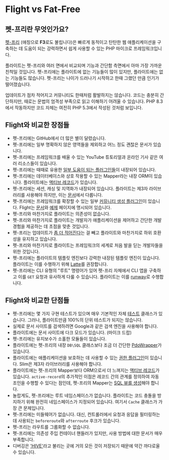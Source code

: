 # Flight vs Fat-Free

## 펫-프리란 무엇인가요?
[펫-프리](https://fatfreeframework.com) (애칭으로 **F3**로도 불립니다)은 빠르게 동적이고 탄탄한 웹 애플리케이션을 구축하는 데 도움이 되는 강력하면서 쉽게 사용할 수 있는 PHP 마이크로 프레임워크입니다.

플라이트는 펫-프리와 여러 면에서 비교되며 기능과 간단함 측면에서 아마 가장 가까운 친척일 것입니다. 펫-프리에는 플라이트에 없는 기능들이 많이 있지만, 플라이트에는 없는 기능들도 많습니다. 펫-프리는 나이가 드러나기 시작하고 한때 그랬던 만큼 인기가 떨어졌습니다.

업데이트가 점차 적어지고 커뮤니티도 한때처럼 활발하지는 않습니다. 코드는 충분히 간단하지만, 때로는 문법의 엄격성 부족으로 읽고 이해하기 어려울 수 있습니다. PHP 8.3에서 작동하지만 코드 자체는 여전히 PHP 5.3에서 작성된 것처럼 보입니다.

## Flight와 비교한 장점들

- 펫-프리에는 GitHub에서 더 많은 별이 달렸습니다.
- 펫-프리에는 일부 명확하지 않은 영역들을 제외하고 어느 정도 괜찮은 문서가 있습니다.
- 펫-프리에는 프레임워크를 배울 수 있는 YouTube 튜토리얼과 온라인 기사 같은 여러 리소스들이 있습니다.
- 펫-프리에는 때때로 유용한 [일부 도움이 되는 플러그인들](https://fatfreeframework.com/3.8/api-reference)이 내장되어 있습니다.
- 펫-프리에는 데이터베이스와 상호 작용할 수 있는 Mapper라는 내장 ORM이 있습니다. 플라이트에는 [액티브 레코드](/awesome-plugins/active-record)가 있습니다.
- 펫-프리에는 세션, 캐싱 및 지역화가 내장되어 있습니다. 플라이트는 제3자 라이브러리를 사용해야 하지만, 이는 [문서](/awesome-plugins)에서 다룹니다.
- 펫-프리에는 프레임워크를 확장할 수 있는 일부 [커뮤니티 생성 플러그인](https://fatfreeframework.com/3.8/development#Community)이 있습니다. Flight는 [문서](/awesome-plugins)와 [예제](/examples) 페이지에 명시되어 있습니다.
- 펫-프리와 마찬가지로 플라이트는 의존성이 없습니다.
- 펫-프리와 마찬가지로 플라이트는 개발자가 애플리케이션을 제어하고 간단한 개발 경험을 제공하는 데 초점을 맞춘 것입니다.
- 펫-프리는 업데이트가 [좀 더 적어진다](https://github.com/bcosca/fatfree/releases)는 걸 빼고 플라이트와 마찬가지로 하위 호환성을 유지하고 있습니다.
- 펫-프리와 마찬가지로 플라이트는 프레임워크의 세계로 처음 발을 딛는 개발자들을 위한 것입니다.
- 펫-프리에는 플라이트의 템플릿 엔진보다 강력한 내장된 템플릿 엔진이 있습니다. 플라이트는 이를 수행하기 위해 [Latte](/awesome-plugins/latte)를 권장합니다.
- 펫-프리에는 CLI 유형의 "루트" 명령어가 있어 펫-프리 자체에서 CLI 앱을 구축하고 이를 `GET` 요청과 유사하게 다룰 수 있습니다. 플라이트는 이를 [runway](/awesome-plugins/runway)로 수행합니다.

## Flight와 비교한 단점들

- 펫-프리에는 몇 가지 구현 테스트가 있으며 매우 기본적인 자체 [테스트](https://fatfreeframework.com/3.8/test) 클래스가 있습니다. 그러나, 플라이트만큼 100%의 단위 테스트가 되지는 않습니다.
- 실제로 문서 사이트를 검색하려면 Google과 같은 검색 엔진을 사용해야 합니다.
- 플라이트에는 문서 사이트에 다크 모드가 있습니다. (마이크 드랍)
- 펫-프리에는 유지보수가 소홀한 모듈들이 있습니다.
- 플라이트에는 펫-프리의 내장 `DB\SQL` 클래스보다 조금 더 간단한 [PdoWrapper](/awesome-plugins/pdo-wrapper)가 있습니다.
- 플라이트에는 애플리케이션을 보호하는 데 사용할 수 있는 [권한 플러그인](/awesome-plugins/permissions)이 있습니다. Slim은 제3자 라이브러리를 사용해야 합니다.
- 플라이트에는 펫-프리의 Mapper보다 ORM으로서 더 느껴지는 [액티브 레코드](/awesome-plugins/active-record)가 있습니다. `active-record`의 추가적인 이점은 레코드 간의 관계를 정의하여 자동 조인을 수행할 수 있다는 점인데, 펫-프리의 Mapper는 [SQL 뷰를 생성](https://fatfreeframework.com/3.8/databases#ProsandCons)해야 합니다.
- 놀랍게도, 펫-프리에는 루트 네임스페이스가 없습니다. 플라이트는 코드 충돌을 방지하기 위해 완전히 네임스페이스가 지정되어 있습니다. 여기서 `Cache` 클래스가 가장 큰 문제입니다.
- 펫-프리에는 미들웨어가 없습니다. 대신, 컨트롤러에서 요청과 응답을 필터링하는 데 사용되는 `beforeroute`와 `afterroute` 후크가 있습니다.
- 펫-프리는 라우트를 그룹화할 수 없습니다.
- 펫-프리에는 의존성 주입 컨테이너 핸들러가 있지만, 사용 방법에 대한 문서가 매우 부족합니다.
- 디버깅은 ['HIVE'](https://fatfreeframework.com/3.8/quick-reference)라고 불리는 곳에 거의 모든 것이 저장되기 때문에 약간 까다로울 수 있습니다.